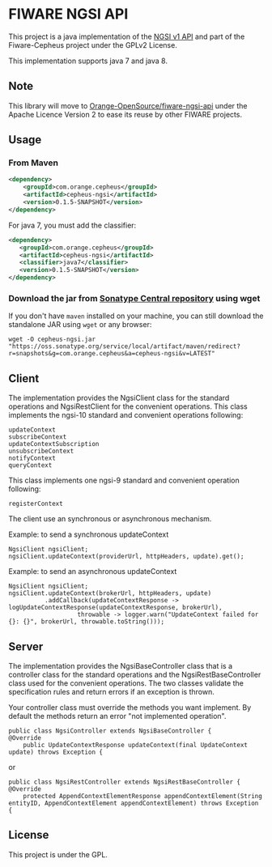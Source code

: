 # FIWARE NGSI API

This project is a java implementation of the [NGSI v1 API](http://telefonicaid.github.io/fiware-orion/api/v1/)
and part of the Fiware-Cepheus project under the GPLv2 License.

This implementation supports java 7 and java 8.

## Note

This library will move to [Orange-OpenSource/fiware-ngsi-api](https://github.com/Orange-OpenSource/fiware-ngsi-api)
under the Apache Licence Version 2 to ease its reuse by other FIWARE projects.

## Usage

### From Maven

```xml
<dependency>
    <groupId>com.orange.cepheus</groupId>
    <artifactId>cepheus-ngsi</artifactId>
    <version>0.1.5-SNAPSHOT</version>
</dependency>
```

For java 7, you must add the classifier:

```xml
<dependency>
   <groupId>com.orange.cepheus</groupId>
   <artifactId>cepheus-ngsi</artifactId>
   <classifier>java7</classifier>
   <version>0.1.5-SNAPSHOT</version>
</dependency>
```

### Download the jar from [Sonatype Central repository](http://central.sonatype.org/) using wget

If you don't have `maven` installed on your machine, you can still download the standalone JAR using `wget` or any browser:

    wget -O cepheus-ngsi.jar "https://oss.sonatype.org/service/local/artifact/maven/redirect?r=snapshots&g=com.orange.cepheus&a=cepheus-ngsi&v=LATEST"

## Client
The implementation provides the NgsiClient class for the standard operations and NgsiRestClient for the convenient operations.
This class implements the ngsi-10 standard and convenient operations following:

    updateContext
    subscribeContext
    updateContextSubscription
    unsubscribeContext
    notifyContext
    queryContext
    
This class implements one ngsi-9 standard and convenient operation following:

    registerContext
    
The client use an synchronous or asynchronous mechanism.

Example: to send a synchronous updateContext

    NgsiClient ngsiClient;
    ngsiClient.updateContext(providerUrl, httpHeaders, update).get();

Example: to send an asynchronous updateContext

    NgsiClient ngsiClient;
    ngsiClient.updateContext(brokerUrl, httpHeaders, update)
              .addCallback(updateContextResponse -> logUpdateContextResponse(updateContextResponse, brokerUrl),
                       throwable -> logger.warn("UpdateContext failed for {}: {}", brokerUrl, throwable.toString()));
       

## Server
The implementation provides the NgsiBaseController class that is a controller class for the standard operations and
the NgsiRestBaseController class used for the convenient operations.
The two classes validate the specification rules and return errors if an exception is thrown.

Your controller class must override the methods you want implement. By default the methods return an error "not implemented operation".

    public class NgsiController extends NgsiBaseController {
    @Override
        public UpdateContextResponse updateContext(final UpdateContext update) throws Exception {

or

    public class NgsiRestController extends NgsiRestBaseController {
    @Override
        protected AppendContextElementResponse appendContextElement(String entityID, AppendContextElement appendContextElement) throws Exception {
        

## License

This project is under the GPL.
